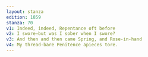 ```yaml
---
layout: stanza
edition: 1859
stanza: 70
v1: Indeed, indeed, Repentance oft before
v2: I swore—but was I sober when I swore?
v3: ⁠And then and then came Spring, and Rose-in-hand
v4: My thread-bare Penitence apieces tore.
---
```


